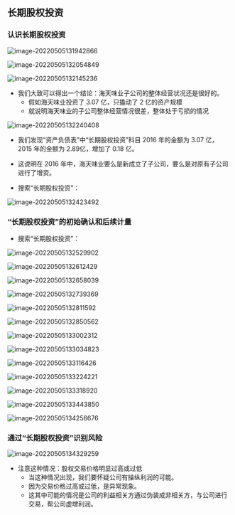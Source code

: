 ## 长期股权投资

### 认识长期股权投资

![image-20220505131942866](images/image-20220505131942866.png)

![image-20220505132054849](images/image-20220505132054849.png)

![image-20220505132145236](images/image-20220505132145236.png)

- 我们大致可以得出一个结论：海天味业子公司的整体经营状况还是很好的。
  - 假如海天味业投资了 3.07 亿，只撬动了 2 亿的资产规模
  - 就说明海天味业的子公司整体经营情况很差，整体处于亏损的情况

![image-20220505132240408](images/image-20220505132240408.png)

- 我们发现“资产负债表”中“长期股权投资”科目 2016 年的金额为 3.07 亿，2015 年的金额为 2.89亿，增加了 0.18 亿。

- 这说明在 2016 年中，海天味业要么是新成立了子公司，要么是对原有子公司进行了增资。
- 搜索“长期股权投资”：

![image-20220505132423492](images/image-20220505132423492.png)

### “长期股权投资”的初始确认和后续计量

- 搜索“长期股权投资”：

![image-20220505132529902](images/image-20220505132529902.png)

![image-20220505132612429](images/image-20220505132612429.png)

![image-20220505132658039](images/image-20220505132658039.png)

![image-20220505132739369](images/image-20220505132739369.png)

![image-20220505132811592](images/image-20220505132811592.png)

![image-20220505132850562](images/image-20220505132850562.png)

![image-20220505133002312](images/image-20220505133002312.png)

![image-20220505133034823](images/image-20220505133034823.png)

![image-20220505133116426](images/image-20220505133116426.png)

![image-20220505133224221](images/image-20220505133224221.png)

![image-20220505133318920](images/image-20220505133318920.png)

![image-20220505133443850](images/image-20220505133443850.png)

![image-20220505134256676](images/image-20220505134256676.png)

### 通过“长期股权投资”识别风险

![image-20220505134329259](images/image-20220505134329259.png)

- 注意这种情况：股权交易价格明显过高或过低
  - 当这种情况出现，我们要怀疑公司有操纵利润的可能。
  - 因为交易价格过高或过低，是异常现象。
  - 这其中可能的情况是公司的利益相关方通过伪装成非相关方，与公司进行交易，帮公司虚增利润。